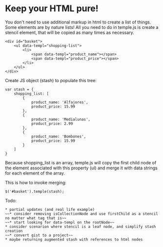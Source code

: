 Keep your HTML pure!
================

You don't need to use additional markup in html to create a list of things. Some elements are by nature lists!
All you need to do in temple.js is create a stencil element, that will be copied as many times as necessary.

    <div id="basket">
        <ul data-templ="shopping-list">
            <li>
                <span data-templ="product_name"></span>
                <span data-templ="product_price"></span>
            </li>
        </ul>
    </div>

Create JS object (stash) to populate this tree:

    var stash = {
        shopping_list: [
            {
                product_name: 'Alfajores',
                product_price: 15.99
            },
            {
                product_name: 'Medialunas',
                product_price: 2.99
            },
            {
                product_name: 'Bombones',
                product_price: 15.99
            }
        ]
    }

Because shopping_list is an array, temple.js will copy the first child node of the element associated with this property (ul) and merge it with data strings for each element of the array.

This is how to invoke merging: 

    $('#basket').temple(stash);

Todo:

    * partial updates (and real life example)
    ~~* consider removing isCollectionNode and use firstChild as a stencil no matter what tag that is~~
    ~~* start looking for data-templ on the rootNode~~
    * consider scenarion where stencil is a leaf node, and simplify stash creation
    ~~* convert gist to a project~~
    * maybe returning augmented stash with references to html nodes
